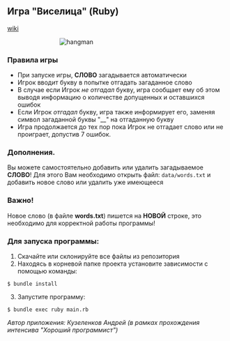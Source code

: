 ## Игра "Виселица" (Ruby)
<a href="https://ru.wikipedia.org/wiki/%D0%92%D0%B8%D1%81%D0%B5%D0%BB%D0%B8%D1%86%D0%B0_(%D0%B8%D0%B3%D1%80%D0%B0)">wiki</a>

<img src="https://user-images.githubusercontent.com/77342692/126062162-fac035eb-5195-442f-8eb1-0d4774310641.png" alt="hangman" style="margin-left: 120px">

### Правила игры
- При запуске игры, **СЛОВО** загадывается автоматически
- Игрок вводит букву в попытке отгадать загаданное слово
- В случае если Игрок *не отгадал* букву, игра сообщает ему об этом выводя информацию о количестве допущенных и оставшихся ошибок
- Если Игрок *отгадал* букву, игра также информирует его, заменяя символ загаданной буквы "__" на отгаданную букву
- Игра продолжается до тех пор пока Игрок не отгадает слово или не проиграет, допустив 7 ошибок.

### Дополнения.
Вы можете самостоятельно добавить или удалить загадываемое **СЛОВО**!
Для этого Вам необходимо открыть файл: ```data/words.txt``` и добавить новое слово или удалить уже имеющееся

### **Важно!**
Новое слово (в файле **words.txt**) пишется на **НОВОЙ** строке, это необходимо для корректной работы программы!

### Для запуска программы:
1. Скачайте или склонируйте все файлы из репозитория
2. Находясь в корневой папке проекта установите зависимости с помощью команды:
```
$ bundle install
```
3. Запустите программу:
```
$ bundle exec ruby main.rb
```

*Автор приложения: Кузеленков Андрей (в рамках прохождения интенсива "Хороший программист")*